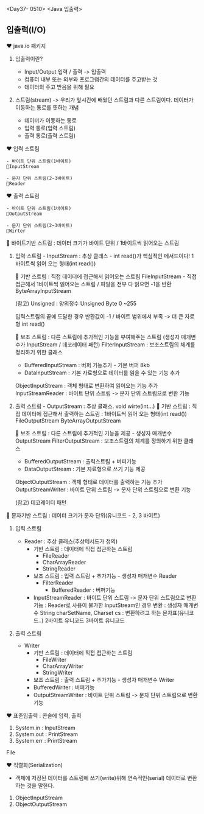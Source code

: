 <Day37- 0510>
<Java 입출력>

## 입출력(I/O)

❤️ java.io 패키지

1. 입출력이란?

   - Input/Output 입력 / 출력 -> 입출력
   - 컴퓨터 내부 또는 외부와 프로그램간의 데이터를 주고받는 것
   - 데이터의 주고 받음을 위해 필요

2. 스트림(stream) -> 우리가 앞시간에 배웠던 스트림과 다른 스트림이다. 데이터가 이동하는 통로를 뜻하는 개념

   - 데이터가 이동하는 통로
   - 입력 통로(입력 스트림)
   - 출력 통로(출력 스트림)

❤️ 입력 스트림

    - 바이트 단위 스트림(1바이트)
    🤍InputStream

    - 문자 단위 스트림(2~3바이트)
    🤍Reader

❤️ 출력 스트림

    - 바이트 단위 스트림(1바이트)
    🤍OutputStream

    - 문자 단위 스트림(2~3바이트)
    🤍Wirter

💛 바이트기반 스트림 : 데이터 크기가 바이트 단위 / 1바이트씩 읽어오는 스트림

1. 입력 스트림 - InputStream : 추상 클래스 - int read()가 핵심적인 메서드이다! 1바이트씩 읽어 오는 형태(int read())

   🤍 기반 스트림 : 직접 데이터에 접근해서 읽어오는 스트림
   FileInputStream - 직접 접근해서 1바이트씩 읽어오는 스트림 / 파일을 전부 다 읽으면 -1을 반환
   ByteArrayInputStream

   (참고)
   Unsigned : 양의정수
   Unsigned Byte 0 ~255

   입력스트림의 끝에 도달한 경우 반환값이 -1 / 바이트 범위에서 부족 -> 더 큰 자료형
   int read()

   🤍 보조 스트림 : 다른 스트림에 추가적인 기능을 부여해주는 스트림 (생성자 매개변수가 InputStream / 데코레이터 패턴)
   FilterInputStream : 보조스트림의 체계를 정리하기 위한 클래스

   - BufferedInputStream : 버퍼 기능추가 - 기본 버퍼 8kb
   - DataInputStream : 기본 자료형으로 데이터를 읽을 수 있는 기능 추가

   ObjectInputStream : 객체 형태로 변환하여 읽어오는 기능 추가
   InputStreamReader : 바이트 단위 스트림 -> 문자 단위 스트림으로 변환 기능

2. 출력 스트림 - OutputStream : 추상 클래스. void wirte(int...)
   🤍 기반 스트림 : 직접 데이터에 접근해서 출력하는 스트림 : 1바이트씩 읽어 오는 형태(int read())
   FileOutputStream
   ByteArrayOutputStream

   🤍 보조 스트림 : 다른 스트림에 추가적인 기능을 제공 - 생성자 매개변수 OutputStream
   FilterOutputStream : 보조스트림의 체계를 정의하기 위한 클래스

   - BufferedOutputStream : 출력스트림 + 버퍼기능
   - DataOutputStream : 기본 자료형으로 쓰기 기능 제공

   ObjectOutputStream : 객체 형태로 데이터를 출력하는 기능 추가
   OutputStreamWriter : 바이트 단위 스트림 -> 문자 단위 스트림으로 변환 기능

   (참고)
   데코레이터 패턴

💛 문자기반 스트림 : 데이터 크기가 문자 단위(유니코드 - 2, 3 바이트)

1. 입력 스트림

   - Reader : 추상 클래스(추상메서드가 정의)
     - 기반 스트림 : 데이터에 직접 접근하는 스트림
       - FileReader
       - CharArrayReader
       - StringReader
     - 보조 스트림 : 입력 스트림 + 추가기능 - 생성자 매개변수 Reader
       - FilterReader
         - BufferedReader : 버퍼기능
     - InputStreamReader
       : 바이트 단위 스트림 -> 문자 단위 스트림으로 변환 기능
       : Reader로 사용이 불가한 InputStream인 경우 변환
       : 생성자 매개변수 String charSetName, Charset cs : 변환하려고 하는 문자표(유니코드..)
       2바이트 유니코드
       3바이트 유니코드

2. 출력 스트림

   - Writer
     - 기반 스트림 : 데이터에 직접 접근하는 스트림
       - FileWriter
       - CharArrayWriter
       - StringWriter
     - 보조 스트림 : 출력 스트림 + 추가기능 - 생성자 매개변수 Writer
     - BufferedWriter : 버퍼기능
     - OutputStreamWriter : 바이트 단위 스트림 -> 문자 단위 스트림으로 변환 기능

❤️ 표준입출력 : 콘솔에 입력, 출력

1. System.in : InputStream
2. System.out : PrintStream
3. System.err : PrintStream

File

❤️ 직렬화(Serialization)

- 객체에 저장된 데이터를 스트림에 쓰기(write)위해 연속적인(serial) 데이터로 변환하는 것을 말한다.

1. ObjectInputStream
2. ObjectOutputStream
